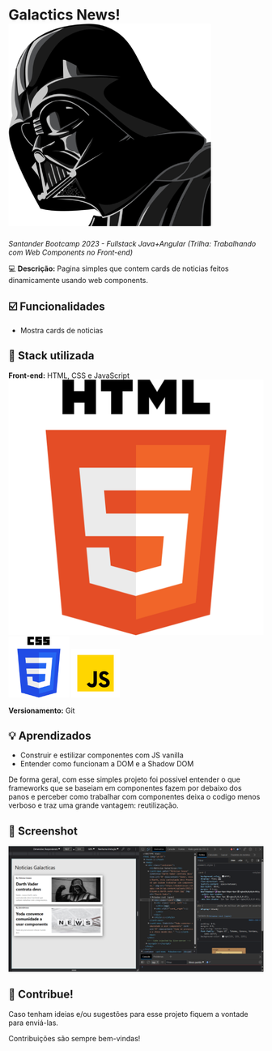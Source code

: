 
# Galactics News! ![darthvader](https://github.com/viniciussz7/web-components-js/blob/main/assets/darth.png)


_Santander Bootcamp 2023 - Fullstack Java+Angular
(Trilha: Trabalhando com Web Components no Front-end)_

💻 **Descrição:** Pagina simples que contem cards de noticias feitos dinamicamente usando web components.


## ☑️ Funcionalidades

- Mostra cards de noticias


## 🧩 Stack utilizada

**Front-end:** HTML, CSS e JavaScript
![HTML](https://github.com/viniciussz7/web-components-js/blob/main/assets/html.png) ![css](https://github.com/viniciussz7/web-components-js/blob/main/assets/css.png) ![Javascript](https://github.com/viniciussz7/web-components-js/blob/main/assets/js.png)

**Versionamento:** Git


## 💡 Aprendizados

- Construir e estilizar componentes com JS vanilla
- Entender como funcionam a DOM e a Shadow DOM

De forma geral, com esse simples projeto foi possivel entender o que frameworks que se baseiam em componentes fazem por debaixo dos panos e perceber como trabalhar com componentes deixa o codigo menos verboso e traz uma grande vantagem: reutilização.


## 🎨 Screenshot

![App Screenshot](https://github.com/viniciussz7/web-components-js/blob/main/assets/screenshot.png)


## 🤝 Contribue!

Caso tenham ideias e/ou sugestões para esse projeto fiquem a vontade para enviá-las.

Contribuições são sempre bem-vindas!
